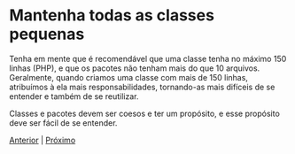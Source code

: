 # Mantenha todas as classes pequenas

Tenha em mente que é recomendável que uma classe tenha no máximo 150 linhas (PHP), e que os pacotes não tenham mais do que 10 arquivos. Geralmente, quando criamos uma classe com mais de 150 linhas, atribuímos à ela mais responsabilidades, tornando-as mais difíceis de se entender e também de se reutilizar.

Classes e pacotes devem ser coesos e ter um propósito, e esse propósito deve ser fácil de se entender.

[Anterior](/role-06.md) | [Próximo](/role-08.md)
